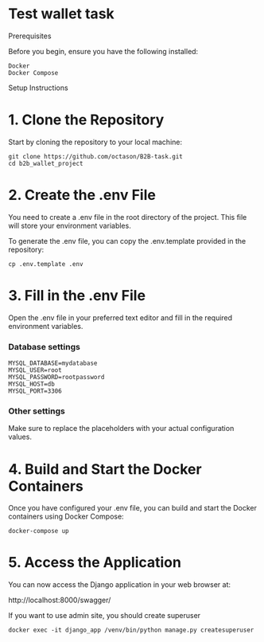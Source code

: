 # Test wallet task

Prerequisites

Before you begin, ensure you have the following installed:

    Docker
    Docker Compose

Setup Instructions

# 1. Clone the Repository

Start by cloning the repository to your local machine:

```shell
git clone https://github.com/octason/B2B-task.git
cd b2b_wallet_project
```

# 2. Create the .env File

You need to create a .env file in the root directory of the project. This file will store your environment variables.

To generate the .env file, you can copy the .env.template provided in the repository:
```shell
cp .env.template .env
```
# 3. Fill in the .env File

Open the .env file in your preferred text editor and fill in the required environment variables.

### Database settings

```shell
MYSQL_DATABASE=mydatabase
MYSQL_USER=root
MYSQL_PASSWORD=rootpassword
MYSQL_HOST=db
MYSQL_PORT=3306
```

### Other settings

Make sure to replace the placeholders with your actual configuration values.

# 4. Build and Start the Docker Containers

Once you have configured your .env file, you can build and start the Docker containers using Docker Compose:

```shell
docker-compose up
```


# 5. Access the Application

You can now access the Django application in your web browser at:

http://localhost:8000/swagger/

If you want to use admin site, you should create superuser

```shell
docker exec -it django_app /venv/bin/python manage.py createsuperuser
```